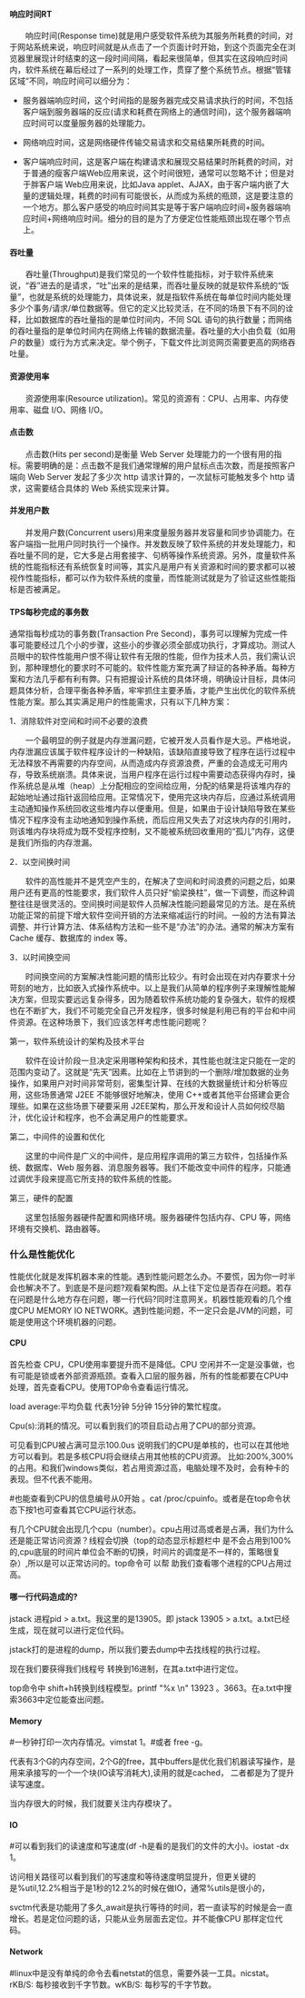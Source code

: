 #### **响应时间RT**

　　响应时间(Response time)就是用户感受软件系统为其服务所耗费的时间，对于网站系统来说，响应时间就是从点击了一个页面计时开始，到这个页面完全在浏览器里展现计时结束的这一段时间间隔，看起来很简单，但其实在这段响应时间内，软件系统在幕后经过了一系列的处理工作，贯穿了整个系统节点。根据“管辖区域”不同，响应时间可以细分为：

* 服务器端响应时间，这个时间指的是服务器完成交易请求执行的时间，不包括客户端到服务器端的反应(请求和耗费在网络上的通信时间)，这个服务器端响应时间可以度量服务器的处理能力。

* 网络响应时间，这是网络硬件传输交易请求和交易结果所耗费的时间。

* 客户端响应时间，这是客户端在构建请求和展现交易结果时所耗费的时间，对于普通的瘦客户端Web应用来说，这个时间很短，通常可以忽略不计；但是对于胖客户端 Web应用来说，比如Java applet、AJAX，由于客户端内嵌了大量的逻辑处理，耗费的时间有可能很长，从而成为系统的瓶颈，这是要注意的一个地方。那么客户感受的响应时间其实是等于客户端响应时间+服务器端响应时间+网络响应时间。细分的目的是为了方便定位性能瓶颈出现在哪个节点上。

#### **吞吐量**

　　吞吐量(Throughput)是我们常见的一个软件性能指标，对于软件系统来说，“吞”进去的是请求，“吐”出来的是结果，而吞吐量反映的就是软件系统的“饭量”，也就是系统的处理能力，具体说来，就是指软件系统在每单位时间内能处理多少个事务/请求/单位数据等。但它的定义比较灵活，在不同的场景下有不同的诠释，比如数据库的吞吐量指的是单位时间内，不同 SQL 语句的执行数量；而网络的吞吐量指的是单位时间内在网络上传输的数据流量。吞吐量的大小由负载（如用户的数量）或行为方式来决定。举个例子，下载文件比浏览网页需要更高的网络吞吐量。

#### **资源使用率**

　　资源使用率(Resource utilization)。常见的资源有：CPU、占用率、内存使用率、磁盘 I/O、网络 I/O。

#### **点击数**

　　点击数(Hits per second)是衡量 Web Server 处理能力的一个很有用的指标。需要明确的是：点击数不是我们通常理解的用户鼠标点击次数，而是按照客户端向 Web Server 发起了多少次 http 请求计算的，一次鼠标可能触发多个 http 请求，这需要结合具体的 Web 系统实现来计算。

#### **并发用户数**

　　并发用户数(Concurrent users)用来度量服务器并发容量和同步协调能力。在客户端指一批用户同时执行一个操作。并发数反映了软件系统的并发处理能力，和吞吐量不同的是，它大多是占用套接字、句柄等操作系统资源。另外，度量软件系统的性能指标还有系统恢复时间等，其实凡是用户有关资源和时间的要求都可以被视作性能指标，都可以作为软件系统的度量，而性能测试就是为了验证这些性能指标是否被满足。

#### **TPS每秒完成的事务数**

通常指每秒成功的事务数(Transaction Pre Second)，事务可以理解为完成一件事可能要经过几个小的步骤，这些小的步骤必须全部成功执行，才算成功。测试人员眼中的软件性能用户恨不得让软件有无限的性能，但作为技术人员，我们需认识到，那种理想化的要求时不可能的。软件性能方案充满了辩证的各种矛盾。每种方案和方法几乎都有利有弊。只有把握设计系统的具体环境，明确设计目标，具体问题具体分析，合理平衡各种矛盾，牢牢抓住主要矛盾，才能产生出优化的软件系统性能方案。那么其实满足用户的性能需求，只有以下几种方案：

1．消除软件对空间和时间不必要的浪费

　　一个最明显的例子就是内存泄漏问题，它被开发人员看作是大忌。严格地说，内存泄漏应该属于软件程序设计的一种缺陷，该缺陷直接导致了程序在运行过程中无法释放不再需要的内存空间，从而造成内存资源浪费，严重的会造成无可用内存，导致系统崩溃。具体来说，当用户程序在运行过程中需要动态获得内存时，操作系统总是从堆（heap）上分配相应的空间给应用，分配的结果是将该堆内存的起始地址通过指针返回给应用。正常情况下，使用完这块内存后，应通过系统调用主动通知操作系统回收这些堆内存以便重用。但是，如果由于设计缺陷导致在某些情况下程序没有主动地通知到操作系统，而后应用又失去了对这块内存的引用时，则该堆内存块将成为既不受程序控制，又不能被系统回收重用的“孤儿”内存，这便是我们所指的内存泄漏。

2．以空间换时间

　　软件的高性能并不是凭空产生的，在解决了空间和时间浪费的问题之后，如果用户还有更高的性能要求，我们软件人员只好“偷梁换柱”，做一下调整，而这种调整往往是很灵活的。空间换时间是软件人员解决性能问题最常见的方法。是在系统功能正常的前提下增大软件空间开销的方法来缩减运行的时间。一般的方法有算法调整、并行计算方法、体系结构方法和一些不是“办法”的办法。通常的解决方案有 Cache 缓存、数据库的 index 等。

3．以时间换空间

　　时间换空间的方案解决性能问题的情形比较少。有时会出现在对内存要求十分苛刻的地方，比如嵌入式操作系统中。以上是我们从简单的程序例子来理解性能解决方案，但现实要远远复杂得多，因为随着软件系统功能的复杂强大，软件的规模也在不断扩大，我们不可能完全自己开发程序，很多时候是利用已有的平台和中间件资源。在这种场景下，我们应该怎样考虑性能问题呢？

第一，软件系统设计的架构及技术平台

　　软件在设计阶段一旦决定采用哪种架构和技术，其性能也就注定只能在一定的范围内变动了。这就是“先天”因素。比如在上节讲到的一个删除/增加数据的业务操作，如果用户对时间非常苛刻，密集型计算、在线的大数据量统计和分析等应用，这些场景通常 J2EE 不能够很好地解决，使用 C++或者其他平台搭建会更合理些。如果在这些场景下硬要采用 J2EE架构，那么开发和设计人员如何绞尽脑汁，优化设计和程序，也不会满足用户的性能要求。

第二，中间件的设置和优化

　　这里的中间件是广义的中间件，是应用程序调用的第三方软件，包括操作系统、数据库、Web 服务器、消息服务器等。我们不能改变中间件的程序，只能通过调优手段来提高它所支持的软件系统的性能。

第三，硬件的配置

　　这里包括服务器硬件配置和网络环境。服务器硬件包括内存、CPU 等，网络环境有交换机、路由器等。

### **什么是性能优化**

性能优化就是发挥机器本来的性能。遇到性能问题怎么办。不要慌，因为你一时半会也解决不了。到底是不是问题?观看架构图。从上往下定位是否存在问题。若存在问题是什么地方存在问题，哪一行代码?同时注意网关。机器性能观看的几个维度CPU MEMORY IO NETWORK。遇到性能问题，不一定只会是JVM的问题，可能是使用这个环境机器的问题。

#### **CPU**

首先检查 CPU，CPU使用率要提升而不是降低。CPU 空闲并不一定是没事做，也有可能是锁或者外部资源瓶颈。查看入口层的服务器，所有的性能都要在CPU中处理，首先查看CPU。使用TOP命令查看运行情况。

load average:平均负载 代表1分钟 5分钟 15分钟的繁忙程度。

Cpu(s):消耗的情况。可以看到我们的项目启动占用了CPU的部分资源。

可见看到CPU被占满可显示100.0us 说明我们的CPU是单核的，也可以在其他地方可以看到。若是多核CPU将会继续占用其他核的CPU资源。	比如:200%,300%的占用。和我们windows类似，若占用资源过高，电脑处理不及时，会有种卡的表现。但不代表不能用。

\#也能查看到CPU的信息编号从0开始 。cat /proc/cpuinfo。或者是在top命令状态下按1也可查看其它CPU运行状态。

有几个CPU就会出现几个cpu（number）。cpu占用过高或者是占满，我们为什么还是能正常访问资源？线程会切换（top的动态显示标题栏中	是不会占用到100%的,cpu底层的时间片单位会不断的切换，时间片的调度是不一样的，策略很复杂）,所以是可以正常访问的。top命令可	以帮	助我们查看哪个进程的CPU占用过高。

#### **哪一行代码造成的?**

jstack 进程pid > a.txt。我这里的是13905。即 jstack 13905 > a.txt。a.txt已经生成，现在就可以进行定位代码。

jstack打的是进程的dump，所以我们要去dump中去找线程的执行过程。

现在我们要获得我们线程号 转换到16进制，在其a.txt中进行定位。

top命令中 shift+h转换到线程模型。printf "%x \n" 13923 。3663。在a.txt中搜索3663中定位能查出问题。

#### **Memory**

\#一秒钟打印一次内存情况。vimstat 1。#或者 free -g。

代表有3个G的内存空间，2个G的free，其中buffers是优化我们机器读写操作，是用来承接写的一个一个块(IO读写消耗大),读用的就是cached，	二者都是为了提升读写速度。

当内存很大的时候，我们就要关注内存模块了。

#### **IO**

\#可以看到我们的读速度和写速度(df -h是看的是我们的文件的大小)。iostat -dx 1。

访问相关路径可以看到我们的写速度和等待速度明显提升，但更关键的是%util,12.2%相当于是1秒的12.2%的时候在做IO，通常%utils是很小的，

svctm代表是功能用了多久,await是执行等待的时间，若一直读写的时候是会一直增长。若是定位问题的话，只能从业务层面去定位。并不能像CPU	那样定位代码。

#### **Network**

\#linux中是没有单纯的命令去看netstat的信息，需要外装一工具。nicstat。rKB/S: 每秒接收到千字节数。wKB/S: 每秒写的千字节数。


